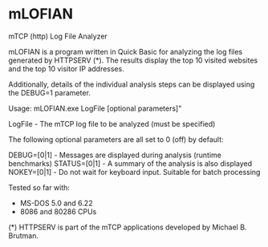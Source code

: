 # mLOFIAN
mTCP (http) Log File Analyzer

mLOFIAN is a program written in Quick Basic for analyzing the log files generated by HTTPSERV (*).
The results display the top 10 visited websites and the top 10 visitor IP addresses.

Additionally, details of the individual analysis steps can be displayed using the DEBUG=1 parameter.


Usage: mLOFIAN.exe LogFile [optional parameters]"

LogFile      - The mTCP log file to be analyzed (must be specified)

The following optional parameters are all set to 0 (off) by default:

DEBUG=[0|1]  - Messages are displayed during analysis (runtime benchmarks)
STATUS=[0|1] - A summary of the analysis is also displayed
NOKEY=[0|1]  - Do not wait for keyboard input. Suitable for batch processing

Tested so far with: 
- MS-DOS 5.0 and 6.22
- 8086 and 80286 CPUs

(*) HTTPSERV is part of the mTCP applications developed by Michael B. Brutman.
